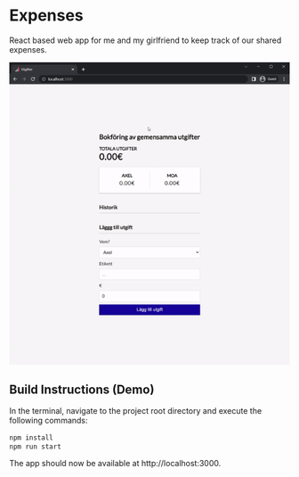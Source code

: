 # Expenses
React based web app for me and my girlfriend to keep track of our shared expenses. 

![Alt Text](gifs/expenses.gif)

## Build Instructions (Demo)
In the terminal, navigate to the project root directory and execute the following commands:

```
npm install
npm run start
```

The app should now be available at http://localhost:3000.